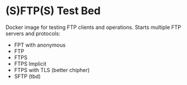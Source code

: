 # (S)FTP(S) Test Bed

Docker image for testing FTP clients and operations. Starts multiple FTP servers and protocols:

- FPT with anonymous
- FTP
- FTPS
- FTPS Implicit
- FTPS with TLS (better chipher)
- SFTP (tbd)
